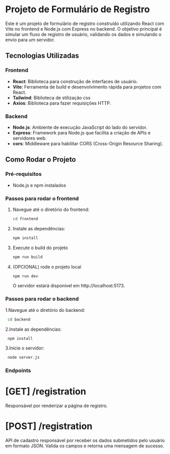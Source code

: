 # Projeto de Formulário de Registro

Este é um projeto de formulário de registro construído utilizando React com Vite no frontend e Node.js com Express no backend. O objetivo principal é simular um fluxo de registro de usuário, validando os dados e simulando o envio para um servidor.

## Tecnologias Utilizadas

### Frontend

- **React**: Biblioteca para construção de interfaces de usuário.
- **Vite**: Ferramenta de build e desenvolvimento rápida para projetos com React.
- **Tailwind**: Biblioteca de stilização css
- **Axios**: Biblioteca para fazer requisições HTTP.

### Backend

- **Node.js**: Ambiente de execução JavaScript do lado do servidor.
- **Express**: Framework para Node.js que facilita a criação de APIs e servidores web.
- **cors**: Middleware para habilitar CORS (Cross-Origin Resource Sharing).

## Como Rodar o Projeto

### Pré-requisitos

- Node.js e npm instalados

### Passos para rodar o frontend

1. Navegue até o diretório do frontend:
   ```bash
   cd frontend
   ```
2. Instale as dependências:
   ```bash
   npm install
   ```
3. Execute o build do projeto
   ```bash
   npm run build
   ```
4. (OPCIONAL) rode o projeto local
   ```bash
   npm run dev
   ```
   O servidor estará disponível em http://localhost:5173.
   
### Passos para rodar o backend

1.Navegue até o diretório do backend:
  ```bash
   cd backend
   ```
2.Instale as dependências:
  ```bash
   npm install
   ```
3.Inicie o servidor:
  ```bash
   node server.js
   ```
### Endpoints
# [GET] /registration
Responsável por renderizar a página de registro.

# [POST] /registration
API de cadastro responsável por receber os dados submetidos pelo usuário em formato JSON. Valida os campos e retorna uma mensagem de sucesso.
